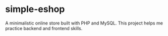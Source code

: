 # simple-eshop
A minimalistic online store built with PHP and MySQL. This project helps me practice backend and frontend skills.
